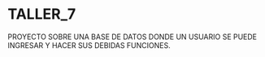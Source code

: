 # TALLER_7
PROYECTO SOBRE UNA BASE DE DATOS DONDE UN USUARIO SE PUEDE INGRESAR Y HACER SUS DEBIDAS FUNCIONES.
